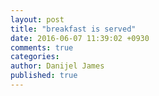 ```yaml
---
layout: post
title: "breakfast is served"
date: 2016-06-07 11:39:02 +0930
comments: true
categories: 
author: Danijel James
published: true
---
```

